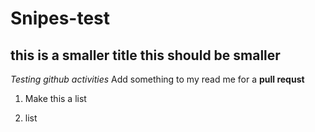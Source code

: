 # Snipes-test
## this is a smaller title this should be smaller
_Testing github activities_
Add something to my read me for a **pull requst**
1. Make this a list

2. list


